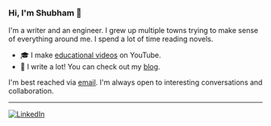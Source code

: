 ### Hi, I'm Shubham 👋

<!--
**chiphuyen/chiphuyen** is a ✨ _special_ ✨ repository because its `README.md` (this file) appears on your GitHub profile.
-->

I'm a writer and an engineer. I grew up multiple towns trying to make sense of everything around me. I spend a lot of time reading novels.

- 🎓 I make [educational videos](https://www.youtube.com/@shubhamingale) on YouTube.
- 📝 I write a lot! You can check out my [blog](https://shubhamingaleiitb.github.io/shubham_blog/).

I'm best reached via [email](shubhamingale2303@gmail.com). I'm always open to interesting conversations and collaboration.


---
[![LinkedIn](https://img.shields.io/badge/LinkedIn-Follow-blue?style=social&logo=linkedin)](https://www.linkedin.com/in/ingale-shubham/)


<!--
**shubhamingaleiitb/shubhamingaleiitb** is a ✨ _special_ ✨ repository because its `README.md` (this file) appears on your GitHub profile.

Here are some ideas to get you started:

- 🔭 I’m currently working on ...
- 🌱 I’m currently learning ...
- 👯 I’m looking to collaborate on ...
- 🤔 I’m looking for help with ...
- 💬 Ask me about ...
- 📫 How to reach me: ...
- 😄 Pronouns: ...
- ⚡ Fun fact: ...
-->
